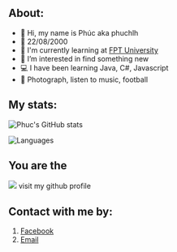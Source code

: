## About:
- 👋 Hi, my name is Phúc aka phuchlh
- 🎂 22/08/2000
- 🏫 I'm currently learning at [FPT University](https://www.facebook.com/FPTU.HCM)
- 👀 I’m interested in find something new
- 💻 I have been learning Java, C#, Javascript
- 💚 Photograph, listen to music, football
## My stats:
![Phuc's GitHub stats](https://github-readme-stats.vercel.app/api?username=phuchlh&show_icons=true&theme=blueberry&hide_border=true)


![Languages](https://github-readme-stats.vercel.app/api/top-langs/?username=phuchlh&layout=compact&theme=blueberry&hide_border=true)

## You are the
![](https://komarev.com/ghpvc/?username=your-github-username&color=blueviolet) visit my github profile

## Contact with me by:

1. [Facebook](https://facebook.com/hongphuc.huynhle.1)
2. [Email](mailto:phuchlh.job@gmail.com)

